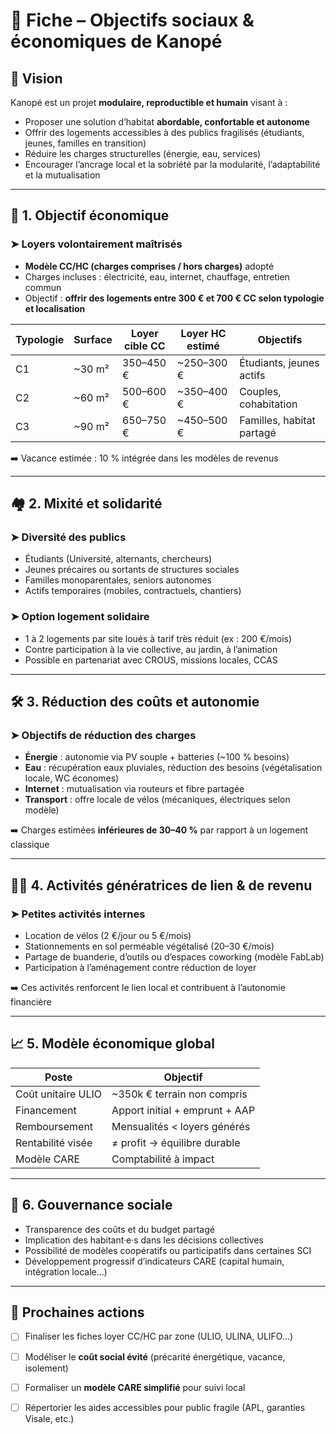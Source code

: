 # 💬 Fiche – Objectifs sociaux & économiques de Kanopé

## 🎯 Vision

Kanopé est un projet **modulaire, reproductible et humain** visant à :
- Proposer une solution d’habitat **abordable, confortable et autonome**
- Offrir des logements accessibles à des publics fragilisés (étudiants, jeunes, familles en transition)
- Réduire les charges structurelles (énergie, eau, services)
- Encourager l’ancrage local et la sobriété par la modularité, l’adaptabilité et la mutualisation

---

## 💸 1. Objectif économique

### ➤ Loyers volontairement maîtrisés

- **Modèle CC/HC (charges comprises / hors charges)** adopté
- Charges incluses : électricité, eau, internet, chauffage, entretien commun
- Objectif : **offrir des logements entre 300 € et 700 € CC selon typologie et localisation**

| Typologie | Surface | Loyer cible CC | Loyer HC estimé | Objectifs |
|-----------|---------|----------------|------------------|-----------|
| C1        | ~30 m²  | 350–450 €      | ~250–300 €       | Étudiants, jeunes actifs |
| C2        | ~60 m²  | 500–600 €      | ~350–400 €       | Couples, cohabitation |
| C3        | ~90 m²  | 650–750 €      | ~450–500 €       | Familles, habitat partagé |

➡️ Vacance estimée : 10 % intégrée dans les modèles de revenus

---

## 🏘️ 2. Mixité et solidarité

### ➤ Diversité des publics
- Étudiants (Université, alternants, chercheurs)
- Jeunes précaires ou sortants de structures sociales
- Familles monoparentales, seniors autonomes
- Actifs temporaires (mobiles, contractuels, chantiers)

### ➤ Option logement solidaire
- 1 à 2 logements par site loués à tarif très réduit (ex : 200 €/mois)
- Contre participation à la vie collective, au jardin, à l’animation
- Possible en partenariat avec CROUS, missions locales, CCAS

---

## 🛠️ 3. Réduction des coûts et autonomie

### ➤ Objectifs de réduction des charges
- **Énergie** : autonomie via PV souple + batteries (~100 % besoins)
- **Eau** : récupération eaux pluviales, réduction des besoins (végétalisation locale, WC économes)
- **Internet** : mutualisation via routeurs et fibre partagée
- **Transport** : offre locale de vélos (mécaniques, électriques selon modèle)

➡️ Charges estimées **inférieures de 30–40 %** par rapport à un logement classique

---

## 🧑‍🔧 4. Activités génératrices de lien & de revenu

### ➤ Petites activités internes
- Location de vélos (2 €/jour ou 5 €/mois)
- Stationnements en sol perméable végétalisé (20–30 €/mois)
- Partage de buanderie, d’outils ou d’espaces coworking (modèle FabLab)
- Participation à l’aménagement contre réduction de loyer

➡️ Ces activités renforcent le lien local et contribuent à l’autonomie financière

---

## 📈 5. Modèle économique global

| Poste              | Objectif                       |
| ------------------ | ------------------------------ |
| Coût unitaire ULIO | ~350k € terrain non compris    |
| Financement        | Apport initial + emprunt + AAP |
| Remboursement      | Mensualités < loyers générés   |
| Rentabilité visée  | ≠ profit → équilibre durable   |
| Modèle CARE        | Comptabilité à impact          |

---

## 🤝 6. Gouvernance sociale

- Transparence des coûts et du budget partagé
- Implication des habitant·e·s dans les décisions collectives
- Possibilité de modèles coopératifs ou participatifs dans certaines SCI
- Développement progressif d’indicateurs CARE (capital humain, intégration locale…)

---

## 📌 Prochaines actions

- [ ] Finaliser les fiches loyer CC/HC par zone (ULIO, ULINA, ULIFO…)
- [ ] Modéliser le **coût social évité** (précarité énergétique, vacance, isolement)
- [ ] Formaliser un **modèle CARE simplifié** pour suivi local
- [ ] Répertorier les aides accessibles pour public fragile (APL, garanties Visale, etc.)

